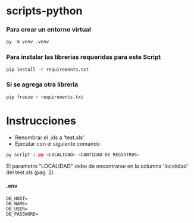 # scripts-python

### Para crear un entorno virtual
```python
py -m venv .venv
```
### Para instalar las librerias requeridas para este Script
```python
pip install -r requirements.txt
```
### Si se agrega otra libreria 

```python
pip freeze > requirements.txt
```

# Instrucciones

- Renombrar el .xls a 'test.xls'
- Ejecutar con el siguiente comando
```python
py script-1.py <LOCALIDAD> <CANTIDAD-DE-REGISTROS>
```
El parametro "LOCALIDAD" debe de encontrarse en la columna 'localidad' del test.xls (pag. 2)

#### .env
```
DB_HOST=
DB_NAME=
DB_USER=
DB_PASSWORD=
```